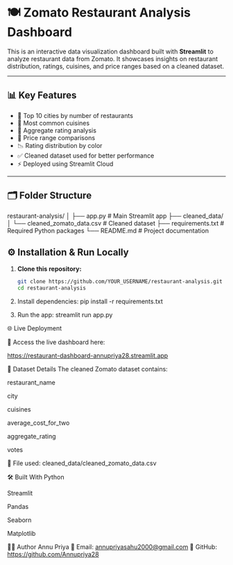 # 🍽️ Zomato Restaurant Analysis Dashboard

This is an interactive data visualization dashboard built with **Streamlit** to analyze restaurant data from Zomato. It showcases insights on restaurant distribution, ratings, cuisines, and price ranges based on a cleaned dataset.

---

## 📊 Key Features

- 🌆 Top 10 cities by number of restaurants
- 🍜 Most common cuisines
- 🌟 Aggregate rating analysis
- 💸 Price range comparisons
- 📉 Rating distribution by color
- ✅ Cleaned dataset used for better performance
- ⚡ Deployed using Streamlit Cloud

---

## 🗂️ Folder Structure

restaurant-analysis/
│
├── app.py # Main Streamlit app
├── cleaned_data/
│ └── cleaned_zomato_data.csv # Cleaned dataset
├── requirements.txt # Required Python packages
└── README.md # Project documentation

## ⚙️ Installation & Run Locally


1. **Clone this repository:**
   ```bash
   git clone https://github.com/YOUR_USERNAME/restaurant-analysis.git
   cd restaurant-analysis

   
2. Install dependencies:
pip install -r requirements.txt

3. Run the app:
streamlit run app.py

🌐 Live Deployment

🔗 Access the live dashboard here:

https://restaurant-dashboard-annupriya28.streamlit.app


🧹 Dataset Details
The cleaned Zomato dataset contains:

restaurant_name

city

cuisines

average_cost_for_two

aggregate_rating

votes

📁 File used: cleaned_data/cleaned_zomato_data.csv

🛠️ Built With
Python

Streamlit

Pandas

Seaborn

Matplotlib

🙋‍♀️ Author
Annu Priya
📧 Email: annupriyasahu2000@gmail.com
🔗 GitHub: https://github.com/Annupriya28